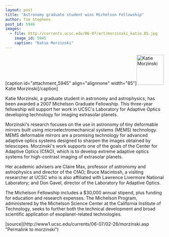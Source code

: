 ```yaml
---
layout: post
title: "Astronomy graduate student wins Michelson Fellowship"
author: Tim Stephens
post_id: 5946
images:
  - file: http://currents.ucsc.edu/06-07/art/morzinski_katie.85.jpg
    image_id: 5945
    caption: "Katie Morzinski"
---
```


[caption id="attachment_5945" align="alignnone" width="85"]<a href="http://localhost/mysite/wp-content/uploads/2007/02/morzinski_katie.85.jpg"><img class="size-full wp-image-5945" src="http://localhost/mysite/wp-content/uploads/2007/02/morzinski_katie.85.jpg" alt="Katie Morzinski" width="85" height="95" /></a>Katie Morzinski[/caption]
<a name="content" id="content"></a>
<p>
  Katie Morzinski, a graduate student in astronomy and astrophysics, has been awarded a 2007 Michelson Graduate Fellowship. This three-year fellowship will support her work in UCSC's Laboratory for Adaptive Optics developing technology for imaging extrasolar planets.
</p>
<p>
  Morzinski's research focuses on the use in astronomy of tiny deformable mirrors built using microelectromechanical systems (MEMS) technology. MEMS deformable mirrors are a promising technology for advanced adaptive optics systems designed to sharpen the images obtained by telescopes. Morzinski's work supports one of the goals of the Center for Adaptive Optics (CfAO), which is to develop extreme adaptive optics systems for high-contrast imaging of extrasolar planets.
</p>
<p>
  Her academic advisers are Claire Max, professor of astronomy and astrophysics and director of the CfAO; Bruce Macintosh, a visiting researcher at UCSC who is also affiliated with Lawrence Livermore National Laboratory; and Don Gavel, director of the Laboratory for Adaptive Optics.
</p>
<p>
  The Michelson Fellowship includes a $30,000 annual stipend, plus funding for education and research expenses. The Michelson Program, administered by the Michelson Science Center at the California Institute of Technology, seeks to further both the technical development and broad scientific application of exoplanet-related technologies.
</p>
[source](http://www1.ucsc.edu/currents/06-07/02-26/morzinski.asp "Permalink to morzinski")
